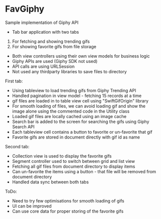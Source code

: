# FavGiphy
Sample implementation of Giphy API

- Tab bar application with two tabs
1. For fetching and showing trending gifs
2. For showing favorite gifs from file storage

- Both view controllers using their own view models for business logic
- Giphy APIs are used (Giphy SDK not used)
- API calls are using URLSession
- Not used any thirdparty libraries to save files to directory

First tab:
- Using tableview to load trending gifs from Giphy Trending API
- Handled pagination in view model - fetching 15 records at a time
- gif files are loaded in to table view cell using "SwiftGifOrigin" library
- For smooth loading of files, we can avoid loading gif and show the image alone using the commented code in the Utility class
- Loaded gif files are locally cached using an image cache
- Search bar is added to the screen for searching the gifs using Giphy Search API
- Each tableview cell contains a button to favorite or un-favorite that gif
- Favorite gifs are stored in document directly with gif id as name

Second tab:
- Collection view is used to display the favorite gifs
- Segment controller used to switch between grid and list view
- Fetching all gif files from document directory to display items
- Can un-favorite the items using a button - that file will be removed from document directory
- Handled data sync between both tabs


ToDo:
- Need to try few optimisations for smooth loading of gifs
- UI can be improved
- Can use core data for proper storing of the favorite gifs
